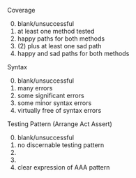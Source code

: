 Coverage

0. blank/unsuccessful
1. at least one method tested
2. happy paths for both methods
3. (2) plus at least one sad path
4. happy and sad paths for both methods

Syntax

0. blank/unsuccessful
1. many errors
2. some significant errors
3. some minor syntax errors
4. virtually free of syntax errors

Testing Pattern (Arrange Act Assert)

0. blank/unsuccessful
1. no discernable testing pattern
2. 
3. 
4. clear expression of AAA pattern